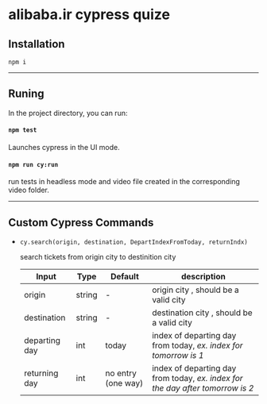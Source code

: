 # alibaba.ir cypress quize

## Installation
`npm i`

<hr>

## Runing
In the project directory, you can run:

#### `npm test`
Launches cypress in the UI mode.

#### `npm run cy:run`
run tests in headless mode and video file created in the corresponding video folder.

<hr>

## Custom Cypress Commands
* `cy.search(origin, destination, DepartIndexFromToday, returnIndx)`

    search tickets from origin city to destinition city

    Input | Type | Default | description
    ------------ | ------------- | ------------- | -------------
    origin | string | - | origin city , should be a valid city
    destination | string | - | destination city , should be a valid city
    departing day | int | today | index of departing day from today, *ex. index for tomorrow is 1*
    returning day | int | no entry (one way) | index of departing day from today, *ex. index for the day after tomorrow is 2*

